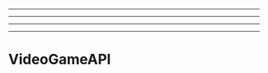 -----------------------------------------------------------------------------
----------------------------------------------------------------------------------------------------
----------------------------------------------------------------------------------------------------
-------------------------------------------------------
# VideoGameAPI
